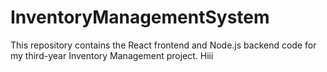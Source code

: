 # InventoryManagementSystem
This repository contains the React frontend and Node.js backend code for my third-year Inventory Management project.
Hiii